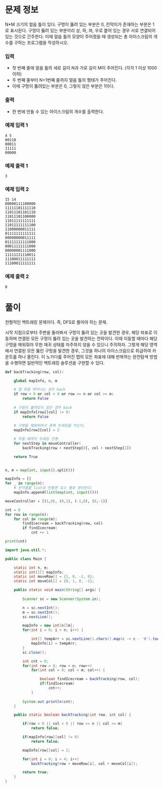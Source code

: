# 문제 정보

N*M 크기의 얼음 틀이 있다. 구멍이 뚫려 있는 부분은 0, 칸막이가 존재하는 부분은 1로 표시된다. 구멍이 뚫려 있는 부분끼리 상, 하, 좌, 우로 붙어 있는 경우 서로 연결되어 있는 것으로 간주한다. 이때 얼음 틀의 모양이 주어졌을 때 생성되는 총 아이스크림의 개수를 구하는 프로그램을 작성하시오. 

### 입력

- 첫 번째 줄에 얼음 틀의 세로 길이 N과 가로 길이 M이 주어진다. (각각 1 이상 1000 이하)
- 두 번째 줄부터 N+1번째 줄까지 얼음 틀의 형태가 주어진다.
- 이때 구멍이 뚫려있는 부분은 0, 그렇지 않은 부분은 1이다.

### 출력

- 한 번에 만들 수 있는 아이스크림의 개수를 출력한다.

### 예제 입력 1

```
4 5
00110
00011
11111
00000
```

### 예제 출력 1

```
3
```

### 예제 입력 2

```
15 14
00000111100000
11111101111110
11011101101110
11011101100000
11011111111111
11011111111100
11000000011111
01111111111111
00000000011111
01111111111000
00011111111000
00000001111000
11111111110011
11100011111111
11100011111111
```

### 예제 출력 2

```
8
```

# 풀이

전형적인 백트래킹 문제이다. 즉, DFS로 풀어야 하는 문제.

시작 지점으로부터 주변을 둘러봐서 구멍이 뚫려 있는 곳을 발견한 경우, 해당 좌표로 이동하며 연결된 모든 구멍이 뚫려 있는 곳을 발견하는 전략이다. 이때 이동할 때마다 해당 구멍을 메워줘야 무한 재귀 상태를 마주하지 않을 수 있으니 주의하자. 그렇게 해당 영역에서 연결된 모든 뚫린 구멍을 발견한 경우, 그것을 하나의 아이스크림으로 취급하여 카운트를 하나 올린다. 이 노가다를 주어진 맵의 모든 좌표에 대해 반복하는 완전탐색 방법을 수행하면 일반적인 백트래킹 솔루션을 구현할 수 있다.

```python
def backTracking(row, col):

    global mapInfo, n, m

    # 맵 밖을 벗어나는 경우 back
    if row < 0 or col < 0 or row >= n or col >= m:
        return False
    
    # 구멍이 뚫려있지 않은 경우 back
    if mapInfo[row][col] != 0:
        return False
    
    # 구멍을 메워버려서 중복 트래킹을 막는다.
    mapInfo[row][col] = 2

    # 막힐 때까지 트래킹 진행
    for nextStep in moveController:
        backTracking(row + nextStep[0], col + nextStep[1])

    return True
    

n, m = map(int, input().split())

mapInfo = []
for _ in range(n):
	# 문자열을 list로 만들면 요소 별로 분리된다.
    mapInfo.append(list(map(int, input())))

moveController = [(1,0), (0,1), (-1,0), (0,-1)]

cnt = 0
for row in range(n):
    for col in range(m):
        findIcecream = backTracking(row, col)
        if findIcecream:
            cnt += 1

print(cnt)
```

```java
import java.util.*;

public class Main {

    static int n, m;
    static int[][] mapInfo;
    static int moveRow[] = {1, 0, -1, 0};
    static int moveCol[] = {0, 1, 0, -1};

    public static void main(String[] args) {
      
        Scanner sc = new Scanner(System.in);

        n = sc.nextInt();
        m = sc.nextInt();
        sc.nextLine();

        mapInfo = new int[n][m];
        for(int i = 0; i < n; i++) {

            int[] tempArr = sc.nextLine().chars().map(c -> c - '0').toArray();
            mapInfo[i] = tempArr;
        }
        sc.close();

        int cnt = 0;
        for(int row = 0; row < n; row++)
            for(int col = 0; col < m; col++) {

                boolean findIcecream = backTracking(row, col);
                if(findIcecream)
                    cnt++;
            }
                
        System.out.println(cnt);
    }

    public static boolean backTracking(int row, int col) {

        if(row < 0 || col < 0 || row >= n || col >= m)
            return false;

        if(mapInfo[row][col] != 0)
            return false;

        mapInfo[row][col] = 2;

        for(int i = 0; i < 4; i++)
            backTracking(row + moveRow[i], col + moveCol[i]);

        return true;
    }
}
```